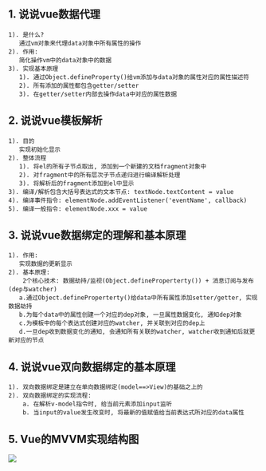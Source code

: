 ## 1. 说说vue数据代理
    1). 是什么?
       通过vm对象来代理data对象中所有属性的操作
    2). 作用:
       简化操作vm中的data对象中的数据
    3). 实现基本原理
       1). 通过Object.defineProperty()给vm添加与data对象的属性对应的属性描述符
       2). 所有添加的属性都包含getter/setter
       3). 在getter/setter内部去操作data中对应的属性数据
       
## 2. 说说vue模板解析
    1). 目的
       实现初始化显示
    2). 整体流程
       1). 将el的所有子节点取出, 添加到一个新建的文档fragment对象中
       2). 对fragment中的所有层次子节点递归进行编译解析处理
       3). 将解析后的fragment添加到el中显示
    3). 编译/解析包含大括号表达式的文本节点: textNode.textContent = value
    4). 编译事件指令: elementNode.addEventListener('eventName', callback)
    5). 编译一般指令: elementNode.xxx = value
    
## 3. 说说vue数据绑定的理解和基本原理
    1). 作用:
       实现数据的更新显示
    2). 基本原理:
        2个核心技术: 数据劫持/监视(Object.defineProperterty()) + 消息订阅与发布(dep与watcher)
       a.通过Object.defineProperterty()给data中所有属性添加setter/getter, 实现数据劫持
       b.为每个data中的属性创建一个对应的dep对象, 一旦属性数据变化, 通知dep对象
       c.为模板中的每个表达式创建对应的watcher, 并关联到对应的dep上
       d.一旦dep收到数据变化的通知, 会通知所有关联的watcher, watcher收到通知后就更新对应的节点
       
## 4. 说说vue双向数据绑定的基本原理
    1). 双向数据绑定是建立在单向数据绑定(model==>View)的基础之上的
    2). 双向数据绑定的实现流程:
        a. 在解析v-model指令时, 给当前元素添加input监听
        b. 当input的value发生改变时, 将最新的值赋值给当前表达式所对应的data属性
        
## 5. Vue的MVVM实现结构图
![](https://i.imgur.com/vpy6Wme.png)